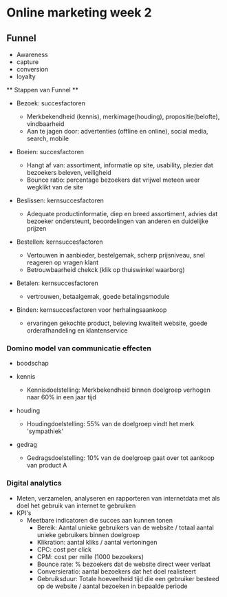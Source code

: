 # Online marketing week 2

## Funnel

* Awareness
* capture
* conversion
* loyalty

** Stappen van Funnel **

* Bezoek: succesfactoren

  * Merkbekendheid (kennis), merkimage(houding), propositie(belofte), vindbaarheid
  * Aan te jagen door: advertenties (offline en online), social media, search, mobile

* Boeien: succesfactoren

  * Hangt af van: assortiment, informatie op site, usability, plezier dat bezoekers beleven, veiligheid
  * Bounce ratio: percentage bezoekers dat vrijwel meteen weer wegklikt van de site

* Beslissen: kernsuccesfactoren

  * Adequate productinformatie, diep en breed assortiment, advies dat bezoeker ondersteunt, beoordelingen van anderen en duidelijke prijzen

* Bestellen: kernsuccesfactoren

  * Vertouwen in aanbieder, bestelgemak, scherp prijsniveau, snel reageren op vragen klant
  * Betrouwbaarheid chekck (klik op thuiswinkel waarborg)

* Betalen: kernsuccesfactoren

  * vertrouwen, betaalgemak, goede betalingsmodule

* Binden: kernsuccesfactoren voor herhalingsaankoop
  * ervaringen gekochte product, beleving kwaliteit website, goede orderafhandeling en klantenservice

### Domino model van communicatie effecten

* boodschap

* kennis

  * Kennisdoelstelling: Merkbekendheid binnen doelgroep verhogen naar 60% in een jaar tijd

* houding

  * Houdingdoelstelling: 55% van de doelgroep vindt het merk 'sympathiek'

* gedrag
  * Gedragsdoelstelling: 10% van de doelgroep gaat over tot aankoop van product A

### Digital analytics

* Meten, verzamelen, analyseren en rapporteren van internetdata met als doel het gebruik van internet te gebruiken
* KPI's
  * Meetbare indicatoren die succes aan kunnen tonen
    * Bereik: Aantal unieke gebruikers van de website / totaal aantal unieke gebruikers binnen doelgroep
    * Klikration: aantal kliks / aantal vertoningen
    * CPC: cost per click
    * CPM: cost per mille (1000 bezoekers)
    * Bounce rate: % bezoekers dat de website direct weer verlaat
    * Conversieratio: aantal bezoekers dat het doel realisteert
    * Gebruiksduur: Totale hoeveelheid tijd die een gebruiker besteed op de website / aantal bezoeken in bepaalde periode

